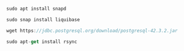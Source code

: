 ```jsx
sudo apt install snapd
```

```jsx
sudo snap install liquibase
```

```jsx
wget https://jdbc.postgresql.org/download/postgresql-42.3.2.jar
```

```jsx
sudo apt-get install rsync
```